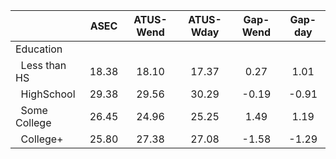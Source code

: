 
|                      |         ASEC |    ATUS-Wend |    ATUS-Wday |     Gap-Wend |      Gap-day |
| -------------------- | :----------: | :----------: | :----------: | :----------: | :----------: |
| Education            |              |              |              |              |              |
| &nbsp;&nbsp;Less than HS |        18.38 |        18.10 |        17.37 |         0.27 |         1.01 |
| &nbsp;&nbsp;HighSchool |        29.38 |        29.56 |        30.29 |        -0.19 |        -0.91 |
| &nbsp;&nbsp;Some College |        26.45 |        24.96 |        25.25 |         1.49 |         1.19 |
| &nbsp;&nbsp;College+ |        25.80 |        27.38 |        27.08 |        -1.58 |        -1.29 |

